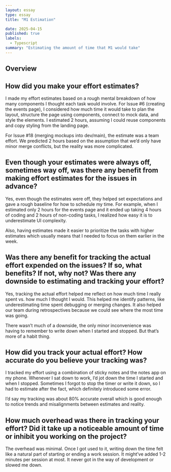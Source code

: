 ```yaml
---
layout: essay
type: essay
title: "M1 Estimation"

date: 2025-04-15
published: true
labels:
  - Typescript
summary: "Estimating the amount of time that M1 would take"
---
```



## Overview

## How did you make your effort estimates?

I made my effort estimates based on a rough mental breakdown of how many components I thought each task would involve. For Issue #6 (creating the events page), I considered how much time it would take to plan the layout, structure the page using components, connect to mock data, and style the elements. I estimated 2 hours, assuming I could reuse components and copy styling from the landing page.

For Issue #18 (merging mockups into dev/main), the estimate was a team effort. We predicted 2 hours based on the assumption that we’d only have minor merge conflicts, but the reality was more complicated.

## Even though your estimates were always off, sometimes way off, was there any benefit from making effort estimates for the issues in advance?
Yes, even though the estimates were off, they helped set expectations and gave a rough baseline for how to schedule my time. For example, when I estimated only 2 hours for the events page and it ended up taking 4 hours of coding and 2 hours of non-coding tasks, I realized how easy it is to underestimate UI complexity.

Also, having estimates made it easier to prioritize the tasks with higher estimates which usually means that I needed to focus on them earlier in the week.

## Was there any benefit for tracking the actual effort expended on the issues? If so, what benefits? If not, why not? Was there any downside to estimating and tracking your effort?
Yes, tracking the actual effort helped me reflect on how much time I really spent vs. how much I thought I would. This helped me identify patterns, like underestimating time spent debugging or merging changes. It also helped our team during retrospectives because we could see where the most time was going.

There wasn’t much of a downside, the only minor inconvenience was having to remember to write down when I started and stopped. But that’s more of a habit thing.

## How did you track your actual effort? How accurate do you believe your tracking was?
I tracked my effort using a combination of sticky notes and the notes app on my phone. Whenever I sat down to work, I’d jot down the time I started and when I stopped. Sometimes I forgot to stop the timer or write it down, so I had to estimate after the fact, which definitely introduced some error.

I’d say my tracking was about 80% accurate overall which is good enough to notice trends and misalignments between estimates and reality.

## How much overhead was there in tracking your effort? Did it take up a noticeable amount of time or inhibit you working on the project?
The overhead was minimal. Once I got used to it, writing down the time felt like a natural part of starting or ending a work session. It might’ve added 1-2 minutes per session at most. It never got in the way of development or slowed me down.